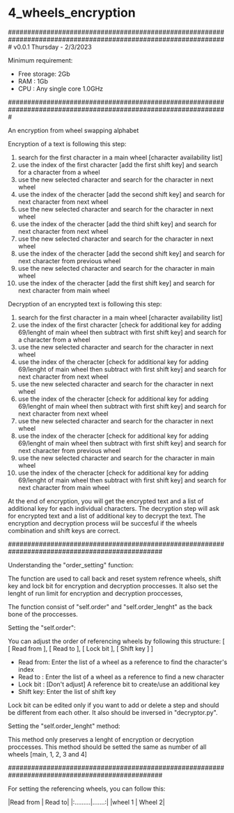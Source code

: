 # 4_wheels_encryption
#################################################################################################################
v0.0.1
Thursday - 2/3/2023

Minimum requirement:
- Free storage: 2Gb
- RAM         : 1Gb
- CPU         : Any single core 1.0GHz

#################################################################################################################

An encryption from wheel swapping alphabet

Encryption of a text is following this step:
1) search for the first character in a main wheel [character availability list]
2) use the index of the first character [add the first shift key] and search for a character from a wheel
3) use the new selected character and search for the character in next wheel
4) use the index of the cheracter [add the second shift key] and search for next character from next wheel
5) use the new selected character and search for the character in next wheel
6) use the index of the cheracter [add the third shift key] and search for next character from next wheel
7) use the new selected character and search for the character in next wheel
8) use the index of the cheracter [add the second shift key] and search for next character from previous wheel
9) use the new selected character and search for the character in main wheel
10) use the index of the cheracter [add the first shift key] and search for next character from main wheel

Decryption of an encrypted text is following this step:
1) search for the first character in a main wheel [character availability list]
2) use the index of the first character [check for additional key for adding 69/lenght of main wheel then
   subtract with first shift key] and search for a character from a wheel
3) use the new selected character and search for the character in next wheel
4) use the index of the cheracter [check for additional key for adding 69/lenght of main wheel then
   subtract with first shift key] and search for next character from next wheel
5) use the new selected character and search for the character in next wheel
6) use the index of the cheracter [check for additional key for adding 69/lenght of main wheel then
   subtract with first shift key] and search for next character from next wheel
7) use the new selected character and search for the character in next wheel
8) use the index of the cheracter [check for additional key for adding 69/lenght of main wheel then
   subtract with first shift key] and search for next character from previous wheel
9) use the new selected character and search for the character in main wheel
10) use the index of the cheracter [check for additional key for adding 69/lenght of main wheel then
   subtract with first shift key] and search for next character from main wheel

At the end of encryption, you will get the encrypted text and a list of additional key for each individual
characters. The decryption step will ask for encrypted text and a list of additional key to decrypt the text.
The encryption and decryption process wiil be succesful if the wheels combination and shift keys are correct.

################################################################################################

Understanding the "order_setting" function:

The function are used to call back and reset system refrence wheels, shift key and lock bit for encryption and decryption
proccesses. It also set the lenght of run limit for encryption and decryption proccesses,

The function consist of "self.order" and "self.order_lenght" as the back bone of the proccesses.

Setting the "self.order":

You can adjust the order of referencing wheels by following this structure:
[
[ Read from ],
[ Read to ],
[ Lock bit ],
[ Shift key ]
]

- Read from: Enter the list of a wheel as a reference to find the character's index
- Read to  : Enter the list of a wheel as a reference to find a new character
- Lock bit : [Don't adjust] A reference bit to create/use an additional key
- Shift key: Enter the list of shift key

Lock bit can be edited only if you want to add or delete a step and should be different from each other. It also should be
inversed in "decryptor.py".

Setting the "self.order_lenght" method:

This method only preserves a lenght of encryption or decryption proccesses. This method should be setted the same as number
of all wheels [main, 1, 2, 3 and 4]

################################################################################################

For setting the referencing wheels, you can follow this:

|Read from | Read to|
|:.........|.......:|
|wheel 1 | Wheel 2|







